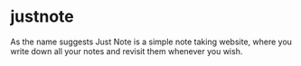 # justnote
As the name suggests Just Note is a simple note taking website, where you write down all your notes and revisit them whenever you wish.
